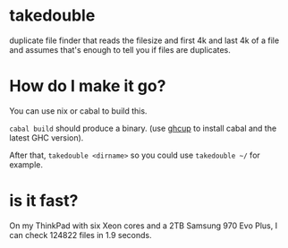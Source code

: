 # takedouble
duplicate file finder that reads the filesize and first 4k and last 4k of a file and assumes that's enough to tell you if files are duplicates.

# How do I make it go?
You can use nix or cabal to build this.

`cabal build` should produce a binary. (use [ghcup](https://www.haskell.org/ghcup/) to install cabal and the latest GHC version).

After that, `takedouble <dirname>` so you could use `takedouble ~/` for example.

# is it fast?

On my ThinkPad with six Xeon cores and a 2TB Samsung 970 Evo Plus,  I can check 124822 files in 1.9 seconds.
